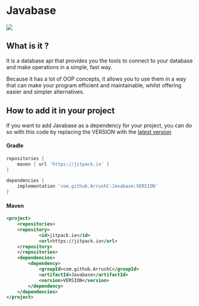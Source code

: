 # Javabase
[![](https://jitpack.io/v/ArrushC/Javabase.svg)](https://jitpack.io/#ArrushC/Javabase)


## What is it ?
It is a database api that provides you the tools to connect to your database
and make operations in a simple, fast way.

Because it has a lot of OOP concepts, it allows you to use them in a way
that can make your program efficient and maintainable, whilst offering easier
and simpler alternatives.

## How to add it in your project
If you want to add Javabase as a dependency for your project, you
can do so with this code by replacing the VERSION with the [latest version](https://github.com/ArrushC/Javabase/releases)

#### Gradle
```gradle
repositories {
	maven { url 'https://jitpack.io' }
}

dependencies {
    implementation 'com.github.ArrushC:Javabase:VERSION'
}
```

#### Maven
```xml
<project>
    <repositories>
	<repository>
            <id>jitpack.io</id>
            <url>https://jitpack.io</url>
	</repository>
    </repositories>
    <dependencies>
        <dependency>
            <groupId>com.github.ArrushC</groupId>
            <artifactId>Javabase</artifactId>
            <version>VERSION</version>
	    </dependency>
    </dependencies>
</project>
```
